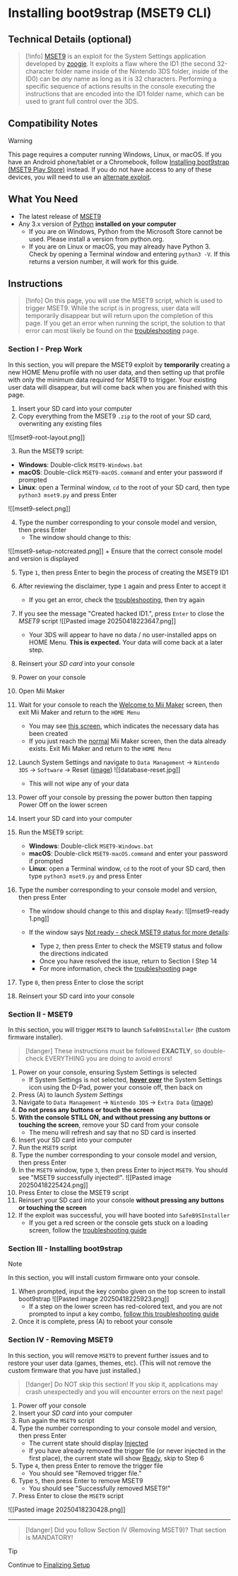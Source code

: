 # Installing boot9strap (MSET9 CLI)

## Technical Details (optional)

> [!info]
 [MSET9](https://github.com/zoogie/MSET9) is an exploit for the System Settings application developed by [zoogie](https://github.com/zoogie). It exploits a flaw where the ID1 (the second 32-character folder name inside of the Nintendo 3DS folder, inside of the ID0) can be *any* name as long as it is 32 characters. Performing a specific sequence of actions results in the console executing the instructions that are encoded into the ID1 folder name, which can be used to grant full control over the 3DS.

## Compatibility Notes

> [!warning]
> 
 This page requires a computer running Windows, Linux, or macOS. If you have an Android phone/tablet or a Chromebook, follow [Installing boot9strap (MSET9 Play Store)](installing-boot9strap-(mset9-play-store)) instead. If you do not have access to any of these devices, you will need to use an [alternate exploit](https://wiki.hacks.guide/wiki/3DS:Alternate_Exploits).
## What You Need

* The latest release of [MSET9](https://github.com/hacks-guide/MSET9/releases/latest)
* Any 3.x version of [Python](https://www.python.org/downloads/) **installed on your computer**
    + If you are on Windows, Python from the Microsoft Store cannot be used. Please install a version from python.org.
    + If you are on Linux or macOS, you may already have Python 3. Check by opening a Terminal window and entering `python3 -V`. If this returns a version number, it will work for this guide.

## Instructions

>[!info]
 On this page, you will use the MSET9 script, which is used to trigger MSET9. While the script is in progress, user data will temporarily disappear but will return upon the completion of this page. If you get an error when running the script, the solution to that error can most likely be found on the [troubleshooting](troubleshooting-mset9) page.
### Section I - Prep Work

In this section, you will prepare the MSET9 exploit by **temporarily** creating a new HOME Menu profile with no user data, and then setting up that profile with only the minimum data required for MSET9 to trigger. Your existing user data will disappear, but will come back when you are finished with this page.

1. Insert your SD card into your computer
2. Copy everything from the MSET9 `.zip` to the root of your SD card, overwriting any existing files

![[mset9-root-layout.png]]

3. Run the MSET9 script:

- **Windows**: Double-click `MSET9-Windows.bat`
- **macOS**: Double-click `MSET9-macOS.command` and enter your password if prompted
- **Linux**: open a Terminal window, `cd` to the root of your SD card, then type `python3 mset9.py` and press Enter

![[mset9-select.png]]

4.  Type the number corresponding to your console model and version, then press Enter
    + The window should change to this:
    
![[mset9-setup-notcreated.png]]
    + Ensure that the correct console model and version is displayed

5. Type `1`, then press Enter to begin the process of creating the MSET9 ID1
6. After reviewing the disclaimer, type `1` again and press Enter to accept it
    + If you get an error, check the [troubleshooting](troubleshooting-mset9), then try again
7. If you see the message "Created hacked ID1.", press `Enter` to close the *MSET9* script
		![[Pasted image 20250418223647.png]]
    + Your 3DS will appear to have no data / no user-installed apps on HOME Menu. **This is expected.** Your data will come back at a later step.
8. Reinsert your *SD card* into your console
9. Power on your console
10. Open Mii Maker
11. Wait for your console to reach the [Welcome to Mii Maker](/images/screenshots/mset9/mii-welcome.png) screen, then exit Mii Maker and return to the `HOME Menu`
    + You may see [this screen](/images/screenshots/mset9/mii-extdata.png), which indicates the necessary data has been created
    + If you just reach the [normal](/images/screenshots/mset9/mii-existing.png) Mii Maker screen, then the data already exists. Exit Mii Maker and return to the `HOME Menu`
12. Launch System Settings and navigate to `Data Management` -> `Nintendo 3DS` -> `Software` -> Reset ([image](/images/screenshots/database-reset.jpg))
		![[database-reset.jpg]]
    + This will not wipe any of your data
13. Power off your console by pressing the power button then tapping Power Off on the lower screen
14. Insert your SD card into your computer
15. Run the MSET9 script:
    - **Windows**: Double-click `MSET9-Windows.bat`
    - **macOS**: Double-click `MSET9-macOS.command` and enter your password if prompted
    - **Linux**: open a Terminal window, `cd` to the root of your SD card, then type `python3 mset9.py` and press Enter
16. Type the number corresponding to your console model and version, then press Enter
    + The window should change to this and display `Ready`:
		![[mset9-ready 1.png]]

    + If the window says [Not ready - check MSET9 status for more details](/images/screenshots/mset9/mset9-not-ready.png):
        + Type `2`, then press Enter to check the MSET9 status and follow the directions indicated
        + Once you have resolved the issue, return to Section I Step 14
        + For more information, check the [troubleshooting](troubleshooting-mset9) page
        
17. Type `0`, then press Enter to close the script
18. Reinsert your SD card into your console

### Section II - MSET9

In this section, you will trigger `MSET9` to launch `SafeB9SInstaller` (the custom firmware installer).

> [!danger]
 These instructions must be followed **EXACTLY**, so double-check EVERYTHING you are doing to avoid errors!

1. Power on your console, ensuring System Settings is selected
    + If System Settings is not selected, **[hover over](/images/screenshots/mset9/hover-settings.png)** the System Settings icon using the D-Pad, power your console off, then back on
2. Press (A) to launch *System Settings*
3. Navigate to `Data Management` -> `Nintendo 3DS` -> `Extra Data` ([image](/images/screenshots/mset9/settings-extdata.png))
4. **Do not press any buttons or touch the screen**
5. **With the console STILL ON, and without pressing any buttons or touching the screen**, remove your SD card from your console
    + The menu will refresh and say that no SD card is inserted
6. Insert your SD card into your computer
7. Run the `MSET9` script
8. Type the number corresponding to your console model and version, then press Enter
9. In the `MSET9` window, type `3`, then press Enter to inject `MSET9`. You should see "MSET9 successfully injected!".
	 ![[Pasted image 20250418225424.png]]  
10. Press Enter to close the MSET9 script
11. Reinsert your SD card into your console **without pressing any buttons or touching the screen**
12. If the exploit was successful, you will have booted into `SafeB9SInstaller` 
    + If you get a red screen or the console gets stuck on a loading screen, follow the [troubleshooting guide](troubleshooting-mset9)

### Section III - Installing boot9strap

> [!note]
> In this section, you will install custom firmware onto your console.

1. When prompted, input the key combo given on the top screen to install boot9strap
	 ![[Pasted image 20250418225923.png]]
    + If a step on the lower screen has red-colored text, and you are not prompted to input a key combo, [follow this troubleshooting guide](troubleshooting-mset9)
3. Once it is complete, press (A) to reboot your console
### Section IV - Removing MSET9

In this section, you will remove `MSET9` to prevent further issues and to restore your user data (games, themes, etc). (This will not remove the custom firmware that you have just installed.)

> [!danger]
 Do NOT skip this section! If you skip it, applications may crash unexpectedly and you will encounter errors on the next page!

1. Power off your console
2. Insert your *SD card* into your computer
3. Run again the `MSET9` script
4. Type the number corresponding to your console model and version, then press Enter
    + The current state should display [Injected](/images/screenshots/mset9/mset9-injected.png)
    + If you have already removed the trigger file (or never injected in the first place), the current state will show [Ready](/images/screenshots/mset9/mset9-ready.png), skip to Step 6
5. Type `4`, then press Enter to remove the trigger file
    + You should see "Removed trigger file."
6. Type `5`, then press Enter to remove MSET9
    + You should see "Successfully removed MSET9!"
7. Press Enter to close the `MSET9` script

![[Pasted image 20250418230428.png]]
___

> [!danger]
 Did you follow Section IV (Removing MSET9)? That section is MANDATORY!

> [!tip]
 Continue to [Finalizing Setup](finalizing-setup)
